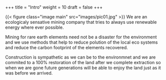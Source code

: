 +++
title = "Intro"
weight = 10
draft = false
+++

{{< figure class="image main" src="images/pic01.jpg" >}}
We are an ecologicaly sensative mining company that tries to always use renewable energy where ever possible.  

Mining for rare earth elements need not be a disaster for the environment and we use methods that help to reduce polution of the local eco systems and reduce the carbon footprint of the elements recovered.

Construction is sympathetic as we can be to the environmnet and we are commited to a 100% restoration of the land after we complete extraction so when we are gone future generations will be able to enjoy the land just as it was before we arrived.


